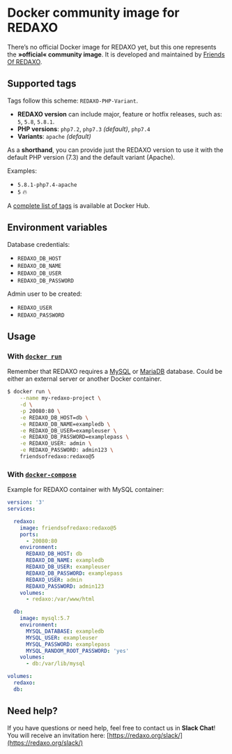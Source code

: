 # Docker community image for REDAXO

There’s no official Docker image for REDAXO yet, but this one represents the __»official« community image__. It is developed and maintained by [Friends Of REDAXO](https://github.com/FriendsOfREDAXO).

## Supported tags

Tags follow this scheme: `REDAXO-PHP-Variant`.

* __REDAXO version__ can include major, feature or hotfix releases, such as: `5`, `5.8`, `5.8.1`.
* __PHP versions__: `php7.2`, `php7.3` _(default)_, `php7.4`
* __Variants__: `apache` _(default)_

As a __shorthand__, you can provide just the REDAXO version to use it with the default PHP version (7.3) and the default variant (Apache).

Examples:

* `5.8.1-php7.4-apache`
* `5` 🔥

A [complete list of tags](https://hub.docker.com/r/friendsofredaxo/redaxo/tags) is available at Docker Hub.

## Environment variables

Database credentials:

* `REDAXO_DB_HOST`
* `REDAXO_DB_NAME`
* `REDAXO_DB_USER`
* `REDAXO_DB_PASSWORD`

Admin user to be created:

* `REDAXO_USER`
* `REDAXO_PASSWORD`

## Usage

### With [`docker run`](https://docs.docker.com/engine/reference/run/)

Remember that REDAXO requires a [MySQL](https://hub.docker.com/_/mysql) or [MariaDB](https://hub.docker.com/_/mariadb) database. Could be either an external server or another Docker container.

```bash
$ docker run \
    --name my-redaxo-project \
    -d \
    -p 20080:80 \
    -e REDAXO_DB_HOST=db \
    -e REDAXO_DB_NAME=exampledb \
    -e REDAXO_DB_USER=exampleuser \
    -e REDAXO_DB_PASSWORD=examplepass \
    -e REDAXO_USER: admin \
    -e REDAXO_PASSWORD: admin123 \    
    friendsofredaxo:redaxo@5
```

### With [`docker-compose`](https://docs.docker.com/compose/reference/overview/)

Example for REDAXO container with MySQL container:

```yml
version: '3'
services:

  redaxo:
    image: friendsofredaxo:redaxo@5
    ports:
      - 20080:80
    environment:
      REDAXO_DB_HOST: db
      REDAXO_DB_NAME: exampledb
      REDAXO_DB_USER: exampleuser
      REDAXO_DB_PASSWORD: examplepass
      REDAXO_USER: admin
      REDAXO_PASSWORD: admin123
    volumes:
      - redaxo:/var/www/html

  db:
    image: mysql:5.7
    environment:
      MYSQL_DATABASE: exampledb
      MYSQL_USER: exampleuser
      MYSQL_PASSWORD: examplepass
      MYSQL_RANDOM_ROOT_PASSWORD: 'yes'
    volumes:
      - db:/var/lib/mysql

volumes:
  redaxo:
  db:
```

## Need help?

If you have questions or need help, feel free to contact us in __Slack Chat__! You will receive an invitation here: [https://redaxo.org/slack/](https://redaxo.org/slack/)
